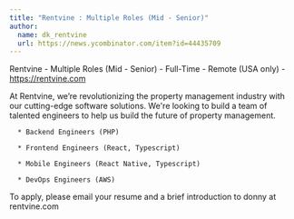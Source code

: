 ```yaml
---
title: "Rentvine : Multiple Roles (Mid - Senior)"
author:
  name: dk_rentvine
  url: https://news.ycombinator.com/item?id=44435709
---
```


<JobNavigation />

Rentvine - Multiple Roles (Mid - Senior) - Full-Time - Remote (USA only) - <a href="https:&#x2F;&#x2F;rentvine.com" rel="nofollow">https:&#x2F;&#x2F;rentvine.com</a>

At Rentvine, we’re revolutionizing the property management industry with our cutting-edge 
software solutions. We&#x27;re looking to build a team of talented engineers to help us build the future of property management.

<pre><code>  * Backend Engineers (PHP)

  * Frontend Engineers (React, Typescript)
  
  * Mobile Engineers (React Native, Typescript)

  * DevOps Engineers (AWS)
</code></pre>
To apply, please email your resume and a brief introduction to donny at rentvine.com
<JobApplication />
